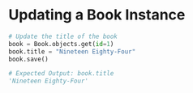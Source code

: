 # Updating a Book Instance

```python
# Update the title of the book
book = Book.objects.get(id=1)
book.title = "Nineteen Eighty-Four"
book.save()

# Expected Output: book.title
'Nineteen Eighty-Four'
```
